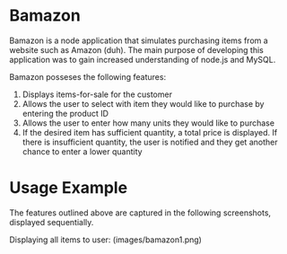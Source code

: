 # Bamazon

Bamazon is a node application that simulates purchasing items from a website such as Amazon (duh). The main purpose of developing this application was to gain increased understanding of node.js and MySQL.

Bamazon posseses the following features:

  1. Displays items-for-sale for the customer
  2. Allows the user to select with item they would like to purchase by entering the product ID
  3. Allows the user to enter how many units they would like to purchase
  4. If the desired item has sufficient quantity, a total price is displayed. If there is insufficient quantity, the user is notified and they get another chance to enter a lower quantity

# Usage Example

The features outlined above are captured in the following screenshots, displayed sequentially.

Displaying all items to user:
(images/bamazon1.png)
